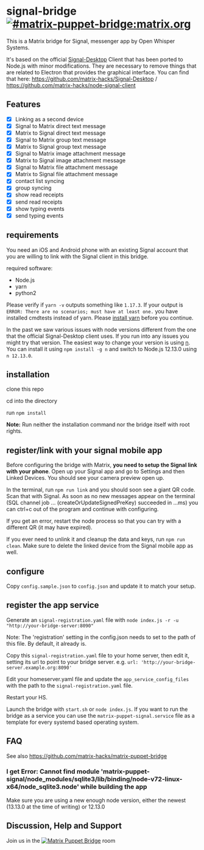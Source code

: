 # signal-bridge [![#matrix-puppet-bridge:matrix.org](https://img.shields.io/matrix/matrix-puppet-bridge:matrix.org.svg?label=%23matrix-puppet-bridge%3Amatrix.org&logo=matrix&server_fqdn=matrix.org)](https://matrix.to/#/#matrix-puppet-bridge:matrix.org)

This is a Matrix bridge for Signal, messenger app by Open Whisper Systems.

It's based on the official [Signal-Desktop](https://github.com/WhisperSystems/Signal-Desktop) Client that has been ported to Node.js with minor modifications. They are necessary to remove things that are related to Electron that provides the graphical interface. You can find that here: https://github.com/matrix-hacks/Signal-Desktop / https://github.com/matrix-hacks/node-signal-client

## Features

- [x] Linking as a second device
- [x] Signal to Matrix direct text message
- [x] Matrix to Signal direct text message
- [x] Signal to Matrix group text message
- [x] Matrix to Signal group text message
- [x] Signal to Matrix image attachment message
- [x] Matrix to Signal image attachment message
- [x] Signal to Matrix file attachment message
- [x] Matrix to Signal file attachment message
- [x] contact list syncing
- [x] group syncing
- [x] show read receipts
- [x] send read receipts
- [x] show typing events
- [x] send typing events

## requirements

You need an iOS and Android phone with an existing Signal account that you are willing to link with the Signal client in this bridge.

required software:
- Node.js
- yarn
- python2

Please verify if `yarn -v` outputs something like `1.17.3`. If your output is `ERROR: There are no scenarios; must have at least one.` you have installed cmdtests instead of yarn. Please [install yarn](https://yarnpkg.com/en/docs/install) before you continue.

In the past we saw various issues with node versions different from the one that the official Signal-Desktop client uses. If you run into any issues you might try that version. The easiest way to change your version is using [n](https://www.npmjs.com/package/n). You can install it using `npm install -g n` and switch to Node.js 12.13.0 using `n 12.13.0`.

## installation

clone this repo

cd into the directory

run `npm install`

**Note:** Run neither the installation command nor the bridge itself with root rights.

## register/link with your signal mobile app

Before configuring the bridge with Matrix, **you need to setup the Signal link with your phone**.
Open up your Signal app and go to Settings and then Linked Devices.
You should see your camera preview open up.

In the terminal, run `npm run link` and you should soon see a giant QR code. Scan that with Signal.
As soon as no new messages appear on the terminal (SQL channel job ... (createOrUpdateSignedPreKey) succeeded in ...ms) you can ctrl+c out of the program and continue with configuring.

If you get an error, restart the node process so that you can try with a different QR (it may have expired).

If you ever need to unlink it and cleanup the data and keys, run `npm run clean`.
Make sure to delete the linked device from the Signal mobile app as well.

## configure

Copy `config.sample.json` to `config.json` and update it to match your setup.

## register the app service

Generate an `signal-registration.yaml` file with `node index.js -r -u "http://your-bridge-server:8090"`

Note: The 'registration' setting in the config.json needs to set to the path of this file. By default, it already is.

Copy this `signal-registration.yaml` file to your home server, then edit it, setting its url to point to your bridge server. e.g. `url: 'http://your-bridge-server.example.org:8090'`

Edit your homeserver.yaml file and update the `app_service_config_files` with the path to the `signal-registration.yaml` file.

Restart your HS.

Launch the bridge with `start.sh` or `node index.js`. If you want to run the bridge as a service you can use the `matrix-puppet-signal.service` file as a template for every systemd based operating system.


## FAQ
See also https://github.com/matrix-hacks/matrix-puppet-bridge

### I get Error: Cannot find module 'matrix-puppet-signal/node_modules/sqlite3/lib/binding/node-v72-linux-x64/node_sqlite3.node' while building the app
Make sure you are using a new enough node version, either the newest (13.13.0 at the time of writing) or 12.13.0



## Discussion, Help and Support

Join us in the [![Matrix Puppet Bridge](https://user-images.githubusercontent.com/13843293/52007839-4b2f6580-24c7-11e9-9a6c-14d8fc0d0737.png)](https://matrix.to/#/#matrix-puppet-bridge:matrix.org) room
